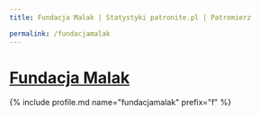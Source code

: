 ```yaml
---
title: Fundacja Malak | Statystyki patronite.pl | Patromierz

permalink: /fundacjamalak
---
```


# [Fundacja Malak](https://patronite.pl/fundacjamalak)

{% include profile.md name="fundacjamalak" prefix="f" %}
